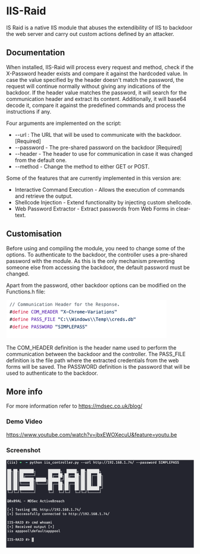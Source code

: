 # IIS-Raid

IS Raid is a native IIS module that abuses the extendibility of IIS to backdoor the web server and carry out custom actions defined by an attacker. 


## Documentation

When installed, IIS-Raid will process every request and method, check if the X-Password header exists and compare it against the hardcoded value.
In case the value specified by the header doesn't match the password, the request will continue normally without giving any indications of the backdoor. 
If the header value matches the password, it will search for the communication header and extract its content. Additionally, it will base64 decode it, compare it against the predefined commands and process the instructions if any. 


Four arguments are implemented on the script:
* --url : The URL that will be used to communicate with the backdoor. [Required]
* --password - The pre-shared password on the backdoor [Required]
* --header - The header to use for communication in case it was changed from the default one.
* --method - Change the method to either GET or POST.

Some of the features that are currently implemented in this version are:
* Interactive Command Execution - Allows the execution of commands and retrieve the output.
* Shellcode Injection - Extend functionality by injecting custom shellcode.
* Web Password Extractor - Extract passwords from Web Forms in clear-text.


## Customisation

Before using and compiling the module, you need to change some of the options. To authenticate to the backdoor, the controller uses a pre-shared password with the module. As this is the only mechanism preventing someone else from accessing the backdoor, the default password must be changed.

Apart from the password, other backdoor options can be modified on the Functions.h file:

![options](images/options.png)


The COM_HEADER definition is the header name used to perform the communication between the backdoor and the controller.
The PASS_FILE definition is the file path where the extracted credentials from the web forms will be saved.
The PASSWORD definition is the password that will be used to authenticate to the backdoor.



## More info

For more information refer to https://mdsec.co.uk/blog/

### Demo Video

https://www.youtube.com/watch?v=jbxEWOXecuU&feature=youtu.be

### Screenshot

![options](images/screenshot.png)




